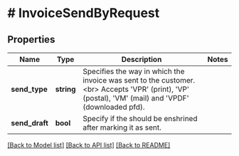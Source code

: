 # # InvoiceSendByRequest

## Properties

Name | Type | Description | Notes
------------ | ------------- | ------------- | -------------
**send_type** | **string** | Specifies the way in which the invoice was sent to the customer.&lt;br&gt;       Accepts &#39;VPR&#39; (print), &#39;VP&#39; (postal), &#39;VM&#39; (mail) and &#39;VPDF&#39; (downloaded pfd). |
**send_draft** | **bool** | Specify if the should be enshrined after marking it as sent. |

[[Back to Model list]](../../README.md#models) [[Back to API list]](../../README.md#endpoints) [[Back to README]](../../README.md)
